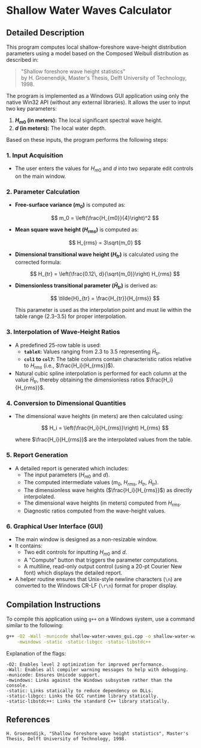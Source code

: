 # Shallow Water Waves Calculator

## Detailed Description

This program computes local shallow-foreshore wave-height distribution parameters using a model based on the Composed Weibull distribution as described in:

> "Shallow foreshore wave height statistics"  
> by H. Groenendijk, Master's Thesis, Delft University of Technology, 1998.

The program is implemented as a Windows GUI application using only the native Win32 API (without any external libraries). It allows the user to input two key parameters:

1. **$H_{m0}$ (in meters):** The local significant spectral wave height.
2. **$d$ (in meters):** The local water depth.

Based on these inputs, the program performs the following steps:

### 1. Input Acquisition
- The user enters the values for $H_{m0}$ and $d$ into two separate edit controls on the main window.

### 2. Parameter Calculation
- **Free-surface variance ($m_0$)** is computed as:

  $$
  m_0 = \left(\frac{H_{m0}}{4}\right)^2
  $$

- **Mean square wave height ($H_{rms}$)** is computed as:

  $$
  H_{rms} = 3\sqrt{m_0}
  $$

- **Dimensional transitional wave height ($H_{tr}$)** is calculated using the corrected formula:

  $$
  H_{tr} = \left(\frac{0.12\, d}{\sqrt{m_0}}\right) H_{rms}
  $$

- **Dimensionless transitional parameter ($\tilde{H}_{tr}$)** is derived as:

  $$
  \tilde{H}_{tr} = \frac{H_{tr}}{H_{rms}}
  $$

  This parameter is used as the interpolation point and must lie within the table range (2.3–3.5) for proper interpolation.

### 3. Interpolation of Wave-Height Ratios
- A predefined 25-row table is used:
  - **`tableX`:** Values ranging from 2.3 to 3.5 representing $\tilde{H}_{tr}$.
  - **`col1` to `col7`:** The table columns contain characteristic ratios relative to $H_{rms}$ (i.e., $\frac{H_i}{H_{rms}}$).
- Natural cubic spline interpolation is performed for each column at the value $\tilde{H}_{tr}$, thereby obtaining the dimensionless ratios $\frac{H_i}{H_{rms}}$.

### 4. Conversion to Dimensional Quantities
- The dimensional wave heights (in meters) are then calculated using:

  $$
  H_i = \left(\frac{H_i}{H_{rms}}\right) H_{rms}
  $$

  where $\frac{H_i}{H_{rms}}$ are the interpolated values from the table.

### 5. Report Generation
- A detailed report is generated which includes:
  - The input parameters ($H_{m0}$ and $d$).
  - The computed intermediate values ($m_0$, $H_{rms}$, $H_{tr}$, $\tilde{H}_{tr}$).
  - The dimensionless wave heights ($\frac{H_i}{H_{rms}}$) as directly interpolated.
  - The dimensional wave heights (in meters) computed from $H_{rms}$.
  - Diagnostic ratios computed from the wave-height values.

### 6. Graphical User Interface (GUI)
- The main window is designed as a non-resizable window.
- It contains:
  - Two edit controls for inputting $H_{m0}$ and $d$.
  - A "Compute" button that triggers the parameter computations.
  - A multiline, read-only output control (using a 20-pt Courier New font) which displays the detailed report.
- A helper routine ensures that Unix-style newline characters (`\n`) are converted to the Windows CR-LF (`\r\n`) format for proper display.

## Compilation Instructions
To compile this application using `g++` on a Windows system, use a command similar to the following:

```bash
g++ -O2 -Wall -municode shallow-water-waves_gui.cpp -o shallow-water-waves_gui \
    -mwindows -static -static-libgcc -static-libstdc++
```
Explanation of the flags:

    -O2: Enables level 2 optimization for improved performance.
    -Wall: Enables all compiler warning messages to help with debugging.
    -municode: Ensures Unicode support.
    -mwindows: Links against the Windows subsystem rather than the console.
    -static: Links statically to reduce dependency on DLLs.
    -static-libgcc: Links the GCC runtime library statically.
    -static-libstdc++: Links the standard C++ library statically.

## References

    H. Groenendijk, "Shallow foreshore wave height statistics", Master's Thesis, Delft University of Technology, 1998.
